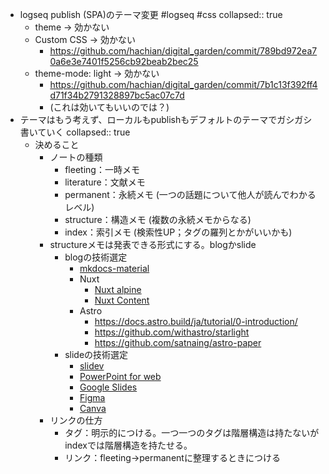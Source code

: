 - logseq publish (SPA)のテーマ変更 #logseq #css
  collapsed:: true
	- theme → 効かない
	- Custom CSS → 効かない
		- https://github.com/hachian/digital_garden/commit/789bd972ea70a6e3e7401f5256cb92beab2bec25
	- theme-mode: light → 効かない
		- https://github.com/hachian/digital_garden/commit/7b1c13f392ff4d71f34b2791328897bc5ac07c7d
		- (これは効いてもいいのでは？)
- テーマはもう考えず、ローカルもpublishもデフォルトのテーマでガシガシ書いていく
  collapsed:: true
	- 決めること
		- ノートの種類
			- fleeting：一時メモ
			- literature：文献メモ
			- permanent：永続メモ (一つの話題について他人が読んでわかるレベル)
			- structure：構造メモ (複数の永続メモからなる)
			- index：索引メモ (検索性UP；タグの羅列とかがいいかも)
		- structureメモは発表できる形式にする。blogかslide
			- blogの技術選定
				- [mkdocs-material](https://squidfunk.github.io/mkdocs-material/)
				- Nuxt
					- [Nuxt alpine](https://alpine.nuxt.space/)
					- [Nuxt Content](https://content.nuxtjs.org/)
				- Astro
					- https://docs.astro.build/ja/tutorial/0-introduction/
					- https://github.com/withastro/starlight
					- https://github.com/satnaing/astro-paper
			- slideの技術選定
				- [slidev](https://ja.sli.dev/)
				- [PowerPoint for web](https://www.office.com/launch/powerpoint?auth=1)
				- [Google Slides](https://docs.google.com/presentation/u/0/)
				- [Figma](https://www.figma.com/community/file/1091636100761040961/%E5%92%8C%E6%96%87%E5%90%91%E3%81%91%E3%82%B7%E3%83%B3%E3%83%97%E3%83%AB%E3%82%B9%E3%83%A9%E3%82%A4%E3%83%89---simple-slide-template)
				- [Canva](https://www.canva.com/ja_jp/presentations/)
		- リンクの仕方
			- タグ：明示的につける。一つ一つのタグは階層構造は持たないがindexでは階層構造を持たせる。
			- リンク：fleeting→permanentに整理するときにつける